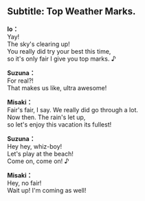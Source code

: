 # 

  
## Subtitle: Top Weather Marks.
  
**Io：**  
Yay!  
The sky's clearing up!  
You really did try your best this time,  
so it's only fair I give you top marks. ♪  
  
**Suzuna：**  
For real?!  
That makes us like, ultra awesome!  
  
**Misaki：**  
Fair's fair, I say. We really did go through a lot.  
Now then. The rain's let up,  
so let's enjoy this vacation its fullest!  
  
**Suzuna：**  
Hey hey, whiz-boy!  
Let's play at the beach!  
Come on, come on! ♪  
  
**Misaki：**  
Hey, no fair!  
Wait up! I'm coming as well!  
